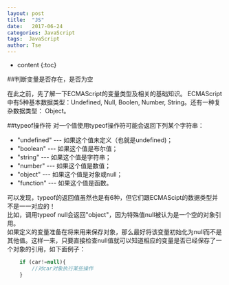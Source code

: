 ```yaml
---
layout: post
title:  "JS"
date:   2017-06-24
categories: JavaScript
tags:  JavaScript
author: Tse
---
```


* content
{:toc}

##判断变量是否存在，是否为空

在此之前，先了解一下ECMAScript的变量类型及相关的基础知识。
ECMAScript中有5种基本数据类型：Undefined, Null, Boolen, Number, String。还有一种复杂数据类型： Object。

##typeof操作符
对一个值使用typeof操作符可能会返回下列某个字符串：  

- "undefined" --- 如果这个值未定义（也就是undefined)；
- "boolean" --- 如果这个值是布尔值；
- "string" --- 如果这个值是字符串；
- "number" --- 如果这个值是数值；
- "object" --- 如果这个值是对象或null；
- "function" --- 如果这个值是函数。

可以发现，typeof的返回值虽然也是有6种，但它们跟ECMAScipt的数据类型并不是一一对应的！  
比如，调用typeof null会返回"object"，因为特殊值null被认为是一个空的对象引用。  
如果定义的变量准备在将来用来保存对象，那么最好将该变量初始化为null而不是其他值。这样一来，只要直接检查null值就可以知道相应的变量是否已经保存了一个对象的引用，如下面例子： 

```js  
	if (car!=null){
		//对car对象执行某些操作
	}
```
 



